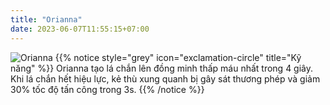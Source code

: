 ```yaml
---
title: "Orianna"
date: 2023-06-07T11:55:15+07:00
---
```

![Orianna](https://storage.googleapis.com/www.publish.nocodesites.co.uk/prod/2542/files/f3e372fe68b417c5824f7ddd9f60931a7e0756f85781dffe19f1a700529cb12414ef49066f75b09a7e05f281a88e79220aca54fa8e4ec97f2e20ff6cc6f33d5d.png)
{{% notice style="grey" icon="exclamation-circle" title="Kỹ năng" %}}
Orianna tạo lá chắn lên đồng minh thấp máu nhất trong 4 giây. Khi lá chắn hết hiệu lực, kẻ thù xung quanh bị gây sát thương phép và giảm 30% tốc độ tấn công trong 3s.
{{% /notice %}}